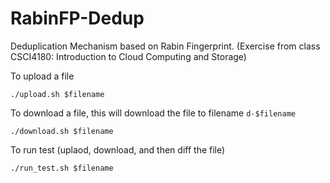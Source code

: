 # RabinFP-Dedup

Deduplication Mechanism based on Rabin Fingerprint.
(Exercise from class CSCI4180: Introduction to Cloud Computing and Storage)

To upload a file
```
./upload.sh $filename
```

To download a file, this will download the file to filename `d-$filename`
```
./download.sh $filename
```

To run test (uplaod, download, and then diff the file)
```
./run_test.sh $filename
```
